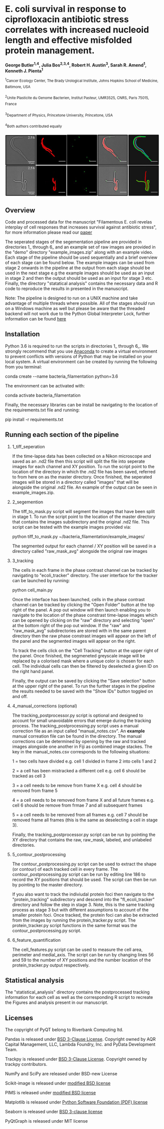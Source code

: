# E. coli survival in response to ciprofloxacin antibiotic stress correlates with increased nucleoid length and effective misfolded protein management. 

**George Butler<sup>1,4</sup>, Julia Bos<sup>2,3,4</sup>, Robert H. Austin<sup>3</sup>, Sarah R. Amend<sup>1</sup>, Kenneth J. Pienta<sup>1</sup>**

<sup><sup>1</sup>Cancer Ecology Center, The Brady Urological Institute,  Johns Hopkins School of Medicine, Baltimore, USA</sup>

<sup><sup>2</sup>Unite Plasticite du Genome Bacterien, Institut Pasteur, UMR3525, CNRS, Paris 75015, France</sup>

<sup><sup>3</sup>Department of Physics, Princetone University, Princetone, USA</sup>

<sup><sup>4</sup>Both authors contributed equally</sup>

![quantifying_dispersal_example](/Readme_example_image/segmentation_example.jpg)


## Overview

Code and processed data for the manuscript "Filamentous E. coli revelas interplay of cell responses that increases survival against antibiotic stress", for more information please read our [paper](https://royalsocietypublishing.org/doi/full/10.1098/rsos.230338)

The seperated stages of the segementation pipeline are provided in directories 1_ through 6_ and an example set of raw images are provided in the "demo" directory "example_images.zip" along with an example video. Each stage of the pipeline should be used sequentially and a brief overview of each stage can be found below. The example images can be used from stage 2 onwards in the pipeline at the output from each stage should be used in the next stage e.g the example images should be used as an input in stage 2 and then the output should be used as an input for stage 3 etc. Finally, the directory "statatical analysis" contains the necessary data and R code to reproduce the results in presented in the manuscript. 

Note: The pipeline is designed to run on a UNIX machine and take advantage of multiple threads where possible. All of the stages *should* run on a Windows machine as well but please be aware that the threaded backend will not work due to the Python Global Interpreter Lock, further information can be found [here](https://joblib.readthedocs.io/en/latest/parallel.html)

## Installation
Python 3.6 is required to run the scripts in directories 1_ through 6_. We strongly recommend that you use [Anaconda](https://www.anaconda.com/) to create a virtual environment to prevent conflicts with versions of Python that may be installed on your local system. A virtual environment can be created by running the following from you terminal: 

conda create --name bacteria_filamentation python=3.6

The environment can be activated with:

conda activate bacteria_filamentation 

Finally, the necessary libraries can be install be navigating to the location of the requirements.txt file and running:

pip install -r requirements.txt 
	

## Running each section of the pipeline

1. 1_tiff_seperation

	If the time-lapse data has been collected on a Nikon microscope and saved as an .nd2 file then this script will split the file into seperate images for each channel and XY position. To run the script point to the location of the directory in which the .nd2 file has been saved, referred to from here on as the master directory. Once finished, the seperated images will be stored in a directory called "images" that will be alongside the original .nd2 file. An example of the output can be seen in example_images.zip.
	
2. 2_segemention

	The tiff_to_mask.py script will segment the images that have been split in stage 1. To run the script point to the location of the master directory that contains the images subdirectory and the original .nd2 file. This script can be tested with the example images provided via:
	
	python tiff_to_mask.py ~/bacteria_filamentation/example_images/
	
	The segmented output for each channel / XY position will be saved in a directory called "raw_mask_avg" alongside the original raw images

3. 3_tracking

	The cells in each frame in the phase contrast channel can be tracked by navigating to "ecoli_tracker" directory. The user interface for the tracker can be launched by running:
	
	python cell_main.py
	
	Once the interface has been launched, cells in the phase contrast channel can be tracked by clicking the "Open Folder" button at the top right of the panel. A pop out window will then launch enabling you to navigate to the location of the phase constrast time-lapse images which can be opened by clicking on the "raw" directory and selecting "open" at the bottom right of the pop out window. If the "raw" and "raw_mask_avg" subdirectories are stored with in the same parent directory then the raw phase constrast images will appear on the left of the panel and the segmented images will appear on the right. 
	
	To track the cells click on the "Cell Tracking" button at the upper right of the panel. Once finished, the segmeneted greyscale image will be replaced by a colorised mask where a unique color is chosen for each cell. The individual cells can then be filtered by deselected a given ID on the right hand panel. 
	
	Finally, the output can be saved by clicking the "Save selection" button at the upper right of the panel. To run the further stages in the pipeline the results needed to be saved with the "Show IDs" button toggled on and off.

4. 4_manual_corrections (optional)

	The tracking_postprocessor.py script is optional and designed to account for small unavoidable errors that emerge during the tracking process. The tracking_postprocessing.py script uses a manual correction file as an input called "manual_notes.csv". An **example** manual correation file can be found in the directory. The manual corrections can be determined by opening by the raw and tracked images alongside one another in Fiji as combined image stackes. The key in the manual_notes.csv corresponds to the following situations:
	
	1 = two cells have divided e.g. cell 1 divided in frame 2 into cells 1 and 2 
	
	2 = a cell has been mistracked a different cell e.g. cell 6 should be tracked as cell 3 
	
	3 = a cell needs to be remove from frame X e.g. cell 4 should be removed from frame 5
	
	4 = a cell needs to be removed from frame X and all future frames e.g. cell 6 should be remove from frmae 7 and all subsequent frames 
	
	5 = a cell needs to be removed from all frames e.g. cell 7 should be removed frame all frames (this is the same as deselecting a cell in stage 3). 
	
	Finally, the tracking_postprocessor.py script can be run by pointing the XY directory that contains the raw, raw_mask, labeled, and unlabeled directories. 
										
5. 5_contour_postprocessing

	The contour_postprocessing.py script can be used to extract the shape (or contour) of each tracked cell in every frame. The contour_postprocessing.py script can be run by editing line 186 to record the XY positions that should be used. The script can then be run by pointing to the master directory. 
	
	If you also want to track the indiviudal protein foci then navigate to the "protein_tracking" subdirectory and descend into the "fl_ecoli_tracker" directory and follow the step in stage 3. Note, this is the same tracking process as stage 3 but with different assumptions to account of the smaller protein foci. Once tracked, the protein foci can also be extracted from the images by running the protein_tracker.py script. The protein_tracker.py script functions in the same format was the contour_postprocessing.py script. 
	
6. 6_feature_quantification

	The cell_features.py script can be used to measure the cell area, perimeter and medial_axis. The script can be run by changing lines 56 and 59 to the number of XY positions and the number location of the protein_tracker.py output respectively. 

## Statistical analysis

The "statistical_analysis" directory contains the postprocessed tracking information for each cell as well as the corresponding R script to recreate the Figures and analysis present in our manuscript. 

## Licenses
The copyright of PyQT belong to Riverbank Computing ltd.

Pandas is released under [BSD 3-Clause License](http://pandas.pydata.org/pandas-docs/stable/overview.html?highlight=bsd). Copyright owned by AQR Capital Management, LLC, Lambda Foundry, Inc. and PyData Development Team. 

Trackpy is released under [BSD 3-Clause License](https://github.com/soft-matter/trackpy/blob/master/LICENSE). Copyright owned by trackpy contributors.

NumPy and SciPy are released under BSD-new License

Scikit-image is released under [modified BSD license](https://github.com/scikit-image/scikit-image)

PIMS is released under [modified BSD license](https://github.com/soft-matter/pims/blob/master/license.txt)

Matplotlib is released under [Python Software Foundation (PDF) license](https://matplotlib.org/)

Seaborn is released under [BSD 3-clause license](https://github.com/mwaskom/seaborn/blob/master/LICENSE)

PyQtGraph is released under MIT license
